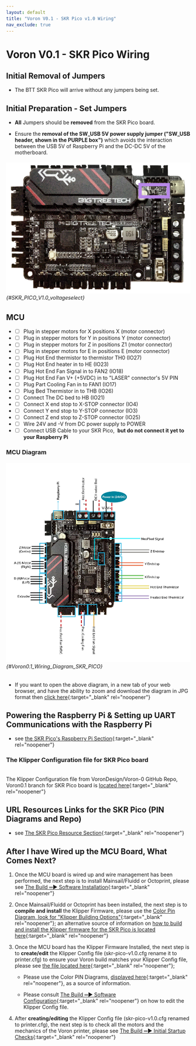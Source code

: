 ```yaml
---
layout: default
title: "Voron V0.1 - SKR Pico v1.0 Wiring"
nav_exclude: true
---
```

# Voron V0.1 - SKR Pico Wiring

## Initial Removal of Jumpers

* The BTT SKR Pico will arrive without any jumpers being set.

## Initial Preparation - Set Jumpers

* **All** Jumpers should be **removed** from the SKR Pico board.

* Ensure the **removal of the SW_USB 5V power supply jumper ("SW_USB header, shown in the <span class="color-blind-purple">PURPLE box</span>")** which avoids the interaction between the USB 5V of Raspberry Pi and the DC-DC 5V of the motherboard.

###### ![](./images/SKR_PICO_V1.0_voltageselect.png) {#SKR_PICO_V1.0_voltageselect}

## MCU

* - [ ] Plug in stepper motors for X positions X (motor connector)
* - [ ] Plug in stepper motors for Y in positions Y (motor connector)
* - [ ] Plug in stepper motors for Z in positions Z1 (motor connector)
* - [ ] Plug in stepper motors for E in positions E (motor connector)
* - [ ] Plug Hot End thermistor to thermistor TH0 (IO27)
* - [ ] Plug Hot End heater in to HE (IO23)
* - [ ] Plug Hot End Fan Signal in to FAN2 (IO18)
* - [ ] Plug Hot End Fan V+ (+5VDC) in to "LASER" connector's 5V PIN
* - [ ] Plug Part Cooling Fan in to FAN1 (IO17)
* - [ ] Plug Bed Thermistor in to THB (IO26)
* - [ ] Connect The DC bed to HB (IO21)
* - [ ] Connect X end stop to X-STOP connector (IO4)
* - [ ] Connect Y end stop to Y-STOP connector (IO3)
* - [ ] Connect Z end stop to Z-STOP connector (IO25)
* - [ ] Wire 24V and -V from DC power supply to POWER
* - [ ] Connect USB Cable to your SKR Pico,&nbsp; **but do not connect it yet to your Raspberry Pi**

### MCU Diagram

###### ![](.images/../images/Voron0.1_Wiring_Diagram_SKR_PICO_V1.0.jpg) {#Voron0.1_Wiring_Diagram_SKR_PICO}

* <span class="fs_percent_110">If you want to open the above diagram, in a new tab of your web browser, and have the ability to zoom and download the diagram in JPG format then [click here](./images/Voron0.1_Wiring_Diagram_SKR_PICO_V1.0.jpg){:target="_blank" rel="noopener"}</span>

## Powering the Raspberry Pi & Setting up UART Communications with the Raspberry Pi

* see [the SKR Pico's Raspberry Pi Section](./skr_pico_RaspberryPi#raspberry-pi){:target="_blank" rel="noopener"}

### The Klipper Configuration file for SKR Pico board
<span> <br> </span>
The Klipper Configuration file from VoronDesign/Voron-0 GitHub Repo, Voron0.1 branch for SKR Pico board is [located here](https://raw.githubusercontent.com/VoronDesign/Voron-0/Voron0.1/Firmware/skr-pico-v1.0.cfg){:target="_blank" rel="noopener"}

## URL Resources Links for the SKR Pico (PIN Diagrams and Repo)

* see [The SKR Pico Resource Section](./skr_pico_Resources#color-pin-diagram-for-skr-pico){:target="_blank" rel="noopener"}

## After I have Wired up the MCU Board, What Comes Next?

1. Once the MCU board is wired up and wire management has been performed, the next step is to install Mainsail/Fluidd or Octoprint, please see [The Build ═► Software Installation](../../build/software/index#software-installation){:target="_blank" rel="noopener"}

2. Once Mainsail/Fluidd or Octoprint has been installed, the next step is to **compile and install** the Klipper Firmware, please use the [ Color Pin Diagram, look for "Klipper Building Options"](./images/SKR_PICO_V1.0_Color_PIN_diagram.pdf){:target="_blank" rel="noopener"}; an alternative source of information on [how to build and install the Klipper firmware for the SKR Pico is located here](https://github.com/bigtreetech/SKR-Pico/tree/master/Klipper#how-to-use-klipper-on-skr-pico-v10){:target="_blank" rel="noopener"}


3. Once the MCU board has the Klipper Firmware Installed, the next step is to **create/edit** the Klipper Config file (skr-pico-v1.0.cfg rename it to printer.cfg) to ensure your Voron build matches your Klipper Config file, please see [the file located here](https://raw.githubusercontent.com/VoronDesign/Voron-0/Voron0.1/Firmware/skr-pico-v1.0.cfg){:target="_blank" rel="noopener"};

    * Please use the Color PIN Diagrams, [displayed here](./skr_pico_Resources#color-pin-diagram-for-skr-pico){:target="_blank" rel="noopener"}, as a source of information.

    * Please consult [The Build ═► Software Configuration](../../build/software/configuration#software-configuration){:target="_blank" rel="noopener"} on how to edit the Klipper Config file.

4. After **creating/editing** the Klipper Config file (skr-pico-v1.0.cfg renamed to printer.cfg), the next step is to check all the motors and the mechanics of the Voron printer, please see [The Build ═► Initial Startup Checks](../../build/startup/index#initial-startup-checks){:target="_blank" rel="noopener"}